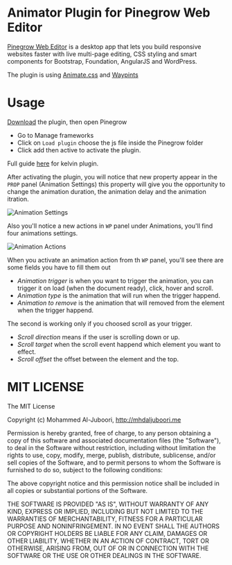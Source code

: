 # Animator Plugin for Pinegrow Web Editor
[Pinegrow Web Editor](http://pinegrow.com/) is a desktop app that lets you build responsive websites faster with live multi-page editing, CSS styling and smart components for Bootstrap, Foundation, AngularJS and WordPress.

The plugin is using [Animate.css](https://github.com/daneden/animate.css) and [Waypints](http://imakewebthings.com/waypoints)

Usage
=====
[Download](https://github.com/MhdAljuboori/AnimatorPinegrowPlugin/archive/master.zip) the plugin, then open Pinegrow
* Go to Manage frameworks
* Click on ```Load plugin``` choose the js file inside the Pinegrow folder
* Click add then active to activate the plugin.

Full guide [here](http://pinegrow.com/docs/guides/kelvin-pine/index.html) for kelvin plugin.

After activating the plugin, you will notice that new property appear in the `PROP` panel (Animation Settings) this property will give you the opportunity to change the animation duration, the animation delay and the animation itration.

![Animation Settings](https://raw.githubusercontent.com/MhdAljuboori/AnimatorPinegrowPlugin/master/screenshots/animation-settings.png)

Also you'll notice a new actions in `WP` panel under Animations, you'll find four animations settings.

![Animation Actions](https://raw.githubusercontent.com/MhdAljuboori/AnimatorPinegrowPlugin/master/screenshots/animation-actions.png)

When you activate an animation action from th `WP` panel, you'll see there are some fields you have to fill them out

* *Animation trigger* is when you want to trigger the animation, you can trigger it on load (when the document ready), click, hover and scroll.
* *Animation type* is the animation that will run when the trigger happend.
* *Animation to remove* is the animation that will removed from the element when the trigger happend.

The second is working only if you choosed scroll as your trigger.

* *Scroll direction* means if the user is scrolling down or up.
* *Scroll target* when the scroll event happend which element you want to effect.
* *Scroll offset* the offset between the element and the top.


MIT LICENSE
===========

The MIT License

Copyright (c) Mohammed Al-Juboori, http://mhdaljuboori.me

Permission is hereby granted, free of charge, to any person obtaining a copy
of this software and associated documentation files (the "Software"), to deal
in the Software without restriction, including without limitation the rights
to use, copy, modify, merge, publish, distribute, sublicense, and/or sell
copies of the Software, and to permit persons to whom the Software is
furnished to do so, subject to the following conditions:

The above copyright notice and this permission notice shall be included in
all copies or substantial portions of the Software.

THE SOFTWARE IS PROVIDED "AS IS", WITHOUT WARRANTY OF ANY KIND, EXPRESS OR
IMPLIED, INCLUDING BUT NOT LIMITED TO THE WARRANTIES OF MERCHANTABILITY,
FITNESS FOR A PARTICULAR PURPOSE AND NONINFRINGEMENT. IN NO EVENT SHALL THE
AUTHORS OR COPYRIGHT HOLDERS BE LIABLE FOR ANY CLAIM, DAMAGES OR OTHER
LIABILITY, WHETHER IN AN ACTION OF CONTRACT, TORT OR OTHERWISE, ARISING FROM,
OUT OF OR IN CONNECTION WITH THE SOFTWARE OR THE USE OR OTHER DEALINGS IN
THE SOFTWARE.